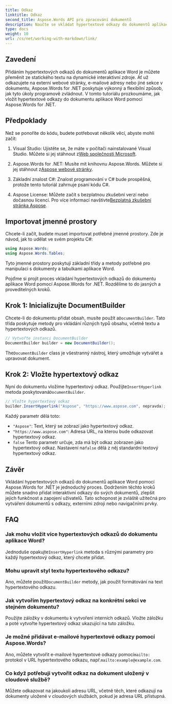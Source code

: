 ```yaml
---
title: Odkaz
linktitle: Odkaz
second_title: Aspose.Words API pro zpracování dokumentů
description: Naučte se vkládat hypertextové odkazy do dokumentů aplikace Word pomocí Aspose.Words for .NET pomocí tohoto podrobného průvodce. Snadno vylepšete své dokumenty pomocí interaktivních odkazů.
type: docs
weight: 10
url: /cs/net/working-with-markdown/link/
---
```

## Zavedení

Přidáním hypertextových odkazů do dokumentů aplikace Word je můžete přeměnit ze statického textu na dynamické interaktivní zdroje. Ať už odkazujete na externí webové stránky, e-mailové adresy nebo jiné sekce v dokumentu, Aspose.Words for .NET poskytuje výkonný a flexibilní způsob, jak tyto úkoly programově zvládnout. V tomto tutoriálu prozkoumáme, jak vložit hypertextové odkazy do dokumentu aplikace Word pomocí Aspose.Words for .NET. 

## Předpoklady

Než se ponoříte do kódu, budete potřebovat několik věcí, abyste mohli začít:

1.  Visual Studio: Ujistěte se, že máte v počítači nainstalované Visual Studio. Můžete si jej stáhnout z[Web společnosti Microsoft](https://visualstudio.microsoft.com/).

2.  Aspose.Words for .NET: Musíte mít knihovnu Aspose.Words. Můžete si jej stáhnout z[Aspose webové stránky](https://releases.aspose.com/words/net/).

3. Základní znalost C#: Znalost programování v C# bude prospěšná, protože tento tutoriál zahrnuje psaní kódu C#.

4.  Aspose License: Můžete začít s bezplatnou zkušební verzí nebo dočasnou licencí. Pro více informací navštivte[Bezplatná zkušební stránka Aspose](https://releases.aspose.com/).

## Importovat jmenné prostory

Chcete-li začít, budete muset importovat potřebné jmenné prostory. Zde je návod, jak to udělat ve svém projektu C#:

```csharp
using Aspose.Words;
using Aspose.Words.Tables;
```

Tyto jmenné prostory poskytují základní třídy a metody potřebné pro manipulaci s dokumenty a tabulkami aplikace Word.

Pojďme si projít proces vkládání hypertextových odkazů do dokumentu aplikace Word pomocí Aspose.Words for .NET. Rozdělíme to do jasných a proveditelných kroků.

## Krok 1: Inicializujte DocumentBuilder

 Chcete-li do dokumentu přidat obsah, musíte použít a`DocumentBuilder`. Tato třída poskytuje metody pro vkládání různých typů obsahu, včetně textu a hypertextových odkazů.

```csharp
// Vytvořte instanci DocumentBuilder
DocumentBuilder builder = new DocumentBuilder();
```

The`DocumentBuilder` class je všestranný nástroj, který umožňuje vytvářet a upravovat dokument.

## Krok 2: Vložte hypertextový odkaz

 Nyní do dokumentu vložíme hypertextový odkaz. Použijte`InsertHyperlink` metoda poskytovaná`DocumentBuilder`. 

```csharp
// Vložte hypertextový odkaz
builder.InsertHyperlink("Aspose", "https://www.aspose.com", nepravda);
```

Každý parametr dělá toto:
- `"Aspose"`: Text, který se zobrazí jako hypertextový odkaz.
- `"https://www.aspose.com"`: Adresa URL, na kterou bude odkazovat hypertextový odkaz.
- `false` Tento parametr určuje, zda má být odkaz zobrazen jako hypertextový odkaz. Nastavení na`false` dělá z něj standardní textový hypertextový odkaz.

## Závěr

Vkládání hypertextových odkazů do dokumentů aplikace Word pomocí Aspose.Words for .NET je jednoduchý proces. Dodržením těchto kroků můžete snadno přidat interaktivní odkazy do svých dokumentů, zlepšit jejich funkčnost a zapojení uživatelů. Tato schopnost je zvláště užitečná pro vytváření dokumentů s odkazy, externími zdroji nebo navigačními prvky.

## FAQ

### Jak mohu vložit více hypertextových odkazů do dokumentu aplikace Word?
 Jednoduše opakujte`InsertHyperlink` metoda s různými parametry pro každý hypertextový odkaz, který chcete přidat.

### Mohu upravit styl textu hypertextového odkazu?
 Ano, můžete použít`DocumentBuilder` metody, jak použít formátování na text hypertextového odkazu.

### Jak vytvořím hypertextový odkaz na konkrétní sekci ve stejném dokumentu?
Použijte záložky v dokumentu k vytvoření interních odkazů. Vložte záložku a poté vytvořte hypertextový odkaz ukazující na tuto záložku.

### Je možné přidávat e-mailové hypertextové odkazy pomocí Aspose.Words?
 Ano, můžete vytvořit e-mailové hypertextové odkazy pomocí`mailto:` protokol v URL hypertextového odkazu, např.`mailto:example@example.com`.

### Co když potřebuji vytvořit odkaz na dokument uložený v cloudové službě?
Můžete odkazovat na jakoukoli adresu URL, včetně těch, které odkazují na dokumenty uložené v cloudových službách, pokud je adresa URL přístupná.